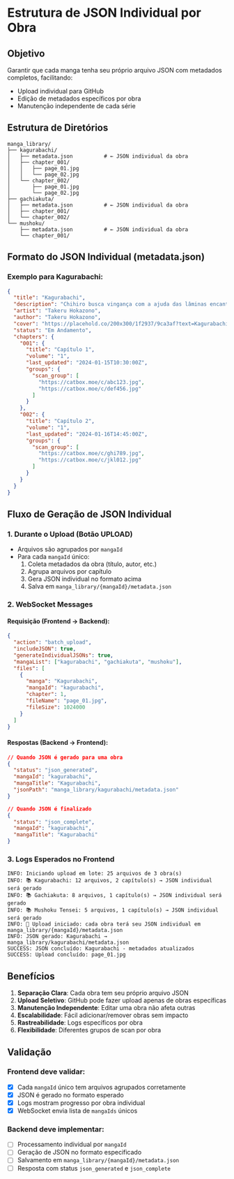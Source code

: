 # Estrutura de JSON Individual por Obra

## Objetivo
Garantir que cada manga tenha seu próprio arquivo JSON com metadados completos, facilitando:
- Upload individual para GitHub
- Edição de metadados específicos por obra
- Manutenção independente de cada série

## Estrutura de Diretórios
```
manga_library/
├── kagurabachi/
│   ├── metadata.json          # ← JSON individual da obra
│   ├── chapter_001/
│   │   ├── page_01.jpg
│   │   └── page_02.jpg
│   └── chapter_002/
│       ├── page_01.jpg
│       └── page_02.jpg
├── gachiakuta/
│   ├── metadata.json          # ← JSON individual da obra
│   ├── chapter_001/
│   └── chapter_002/
└── mushoku/
    ├── metadata.json          # ← JSON individual da obra
    └── chapter_001/
```

## Formato do JSON Individual (metadata.json)

### Exemplo para Kagurabachi:
```json
{
  "title": "Kagurabachi",
  "description": "Chihiro busca vingança com a ajuda das lâminas encantadas forjadas por seu pai.",
  "artist": "Takeru Hokazono",
  "author": "Takeru Hokazono", 
  "cover": "https://placehold.co/200x300/1f2937/9ca3af?text=Kagurabachi",
  "status": "Em Andamento",
  "chapters": {
    "001": {
      "title": "Capítulo 1",
      "volume": "1",
      "last_updated": "2024-01-15T10:30:00Z",
      "groups": {
        "scan_group": [
          "https://catbox.moe/c/abc123.jpg",
          "https://catbox.moe/c/def456.jpg"
        ]
      }
    },
    "002": {
      "title": "Capítulo 2", 
      "volume": "1",
      "last_updated": "2024-01-16T14:45:00Z",
      "groups": {
        "scan_group": [
          "https://catbox.moe/c/ghi789.jpg",
          "https://catbox.moe/c/jkl012.jpg"
        ]
      }
    }
  }
}
```

## Fluxo de Geração de JSON Individual

### 1. Durante o Upload (Botão UPLOAD)
- Arquivos são agrupados por `mangaId`
- Para cada `mangaId` único:
  1. Coleta metadados da obra (título, autor, etc.)
  2. Agrupa arquivos por capítulo
  3. Gera JSON individual no formato acima
  4. Salva em `manga_library/{mangaId}/metadata.json`

### 2. WebSocket Messages

#### Requisição (Frontend → Backend):
```json
{
  "action": "batch_upload",
  "includeJSON": true,
  "generateIndividualJSONs": true,
  "mangaList": ["kagurabachi", "gachiakuta", "mushoku"],
  "files": [
    {
      "manga": "Kagurabachi",
      "mangaId": "kagurabachi", 
      "chapter": 1,
      "fileName": "page_01.jpg",
      "fileSize": 1024000
    }
  ]
}
```

#### Respostas (Backend → Frontend):
```json
// Quando JSON é gerado para uma obra
{
  "status": "json_generated",
  "mangaId": "kagurabachi", 
  "mangaTitle": "Kagurabachi",
  "jsonPath": "manga_library/kagurabachi/metadata.json"
}

// Quando JSON é finalizado 
{
  "status": "json_complete",
  "mangaId": "kagurabachi",
  "mangaTitle": "Kagurabachi"
}
```

### 3. Logs Esperados no Frontend
```
INFO: Iniciando upload em lote: 25 arquivos de 3 obra(s)
INFO: 📚 Kagurabachi: 12 arquivos, 2 capítulo(s) → JSON individual será gerado
INFO: 📚 Gachiakuta: 8 arquivos, 1 capítulo(s) → JSON individual será gerado  
INFO: 📚 Mushoku Tensei: 5 arquivos, 1 capítulo(s) → JSON individual será gerado
INFO: 🚀 Upload iniciado: cada obra terá seu JSON individual em manga_library/{mangaId}/metadata.json
INFO: JSON gerado: Kagurabachi → manga_library/kagurabachi/metadata.json
SUCCESS: JSON concluído: Kagurabachi - metadados atualizados
SUCCESS: Upload concluído: page_01.jpg
```

## Benefícios

1. **Separação Clara**: Cada obra tem seu próprio arquivo JSON
2. **Upload Seletivo**: GitHub pode fazer upload apenas de obras específicas
3. **Manutenção Independente**: Editar uma obra não afeta outras
4. **Escalabilidade**: Fácil adicionar/remover obras sem impacto
5. **Rastreabilidade**: Logs específicos por obra
6. **Flexibilidade**: Diferentes grupos de scan por obra

## Validação

### Frontend deve validar:
- [x] Cada `mangaId` único tem arquivos agrupados corretamente
- [x] JSON é gerado no formato esperado
- [x] Logs mostram progresso por obra individual
- [x] WebSocket envia lista de `mangaIds` únicos

### Backend deve implementar:
- [ ] Processamento individual por `mangaId`  
- [ ] Geração de JSON no formato especificado
- [ ] Salvamento em `manga_library/{mangaId}/metadata.json`
- [ ] Resposta com status `json_generated` e `json_complete`
